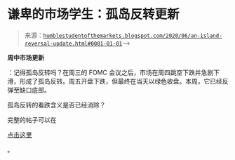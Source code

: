<!--yml

类别：未分类

日期：2024-05-18 02:15:46

-->

# 谦卑的市场学生：孤岛反转更新

> 来源：[`humblestudentofthemarkets.blogspot.com/2020/06/an-island-reversal-update.html#0001-01-01`](https://humblestudentofthemarkets.blogspot.com/2020/06/an-island-reversal-update.html#0001-01-01)--> 

**周中市场更新**

：记得孤岛反转吗？在周三的 FOMC 会议之后，市场在周四跳空下跌并急剧下滑，形成了孤岛反转。周五开盘下跌，但最终在当天以绿色收盘。本周，它已经反弹至缺口底部。

孤岛反转的看跌含义是否已经消除？

完整的帖子可以在

[点击这里](https://humblestudentofthemarkets.com/2020/06/17/an-island-reversal-update/)

。
